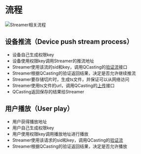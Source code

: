 # 流程

![Streamer相关流程](/v2/streamer_workflow.png)

## 设备推流（Device push stream process）

- 设备自己生成权限key
- 设备使用权限key调用Streamer的推流地址
- Streamer使用该流的sid和key，调用QCasting的[验证流](#yan-zheng-liu)接口
- Streamer根据QCasting的验证返回结果，决定是否允许继续推流
- Streamer要存储切片时，生成ts文件，并保证可以从网络访问
- Streamer使用ts文件的url，调用QCasting的[上传](#shang-chuan)接口
- QCasting返回保存的结果给Streamer

## 用户播放（User play）

- 用户获得播放地址
- 用户自己生成权限key
- 用户使用权限key调用播放地址进行播放
- Streamer使用该请求的sid和key，调用QCasting的[验证流](#yan-zheng-liu)
- Streamer根据QCasting的验证返回结果，决定是否允许播放
